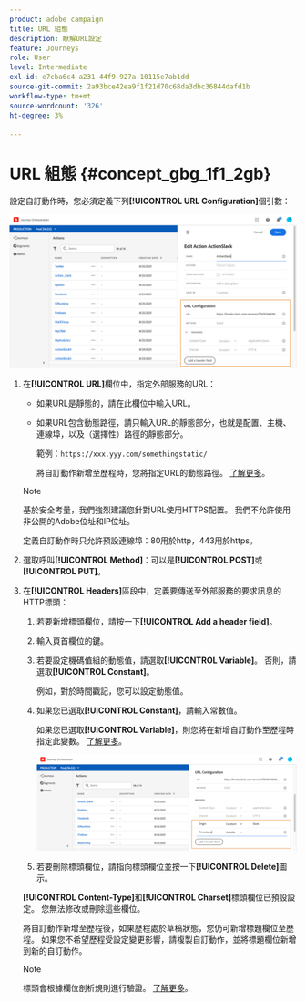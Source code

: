 ```yaml
---
product: adobe campaign
title: URL 組態
description: 瞭解URL設定
feature: Journeys
role: User
level: Intermediate
exl-id: e7cba6c4-a231-44f9-927a-10115e7ab1dd
source-git-commit: 2a93bce42ea9f1f21d70c68da3dbc36844dafd1b
workflow-type: tm+mt
source-wordcount: '326'
ht-degree: 3%

---
```


# URL 組態 {#concept_gbg_1f1_2gb}

設定自訂動作時，您必須定義下列&#x200B;**[!UICONTROL URL Configuration]**&#x200B;個引數：

![](../assets/journeyurlconfiguration.png)

1. 在&#x200B;**[!UICONTROL URL]**&#x200B;欄位中，指定外部服務的URL：

   * 如果URL是靜態的，請在此欄位中輸入URL。

   * 如果URL包含動態路徑，請只輸入URL的靜態部分，也就是配置、主機、連線埠，以及（選擇性）路徑的靜態部分。

     範例：`https://xxx.yyy.com/somethingstatic/`

     將自訂動作新增至歷程時，您將指定URL的動態路徑。 [了解更多](../building-journeys/using-custom-actions.md)。

   >[!NOTE]
   >
   >基於安全考量，我們強烈建議您針對URL使用HTTPS配置。 我們不允許使用非公開的Adobe位址和IP位址。
   >
   >定義自訂動作時只允許預設連線埠：80用於http，443用於https。

1. 選取呼叫&#x200B;**[!UICONTROL Method]**：可以是&#x200B;**[!UICONTROL POST]**&#x200B;或&#x200B;**[!UICONTROL PUT]**。
1. 在&#x200B;**[!UICONTROL Headers]**&#x200B;區段中，定義要傳送至外部服務的要求訊息的HTTP標頭：
   1. 若要新增標頭欄位，請按一下&#x200B;**[!UICONTROL Add a header field]**。
   1. 輸入頁首欄位的鍵。
   1. 若要設定機碼值組的動態值，請選取&#x200B;**[!UICONTROL Variable]**。 否則，請選取&#x200B;**[!UICONTROL Constant]**。

      例如，對於時間戳記，您可以設定動態值。

   1. 如果您已選取&#x200B;**[!UICONTROL Constant]**，請輸入常數值。

      如果您已選取&#x200B;**[!UICONTROL Variable]**，則您將在新增自訂動作至歷程時指定此變數。 [了解更多](../building-journeys/using-custom-actions.md)。

      ![](../assets/journeyurlconfiguration2.png)

   1. 若要刪除標頭欄位，請指向標頭欄位並按一下&#x200B;**[!UICONTROL Delete]**&#x200B;圖示。

   **[!UICONTROL Content-Type]**&#x200B;和&#x200B;**[!UICONTROL Charset]**&#x200B;標頭欄位已預設設定。 您無法修改或刪除這些欄位。

   將自訂動作新增至歷程後，如果歷程處於草稿狀態，您仍可新增標題欄位至歷程。 如果您不希望歷程受設定變更影響，請複製自訂動作，並將標題欄位新增到新的自訂動作。

   >[!NOTE]
   >
   >標頭會根據欄位剖析規則進行驗證。 [了解更多](https://tools.ietf.org/html/rfc7230#section-3.2.4)。
